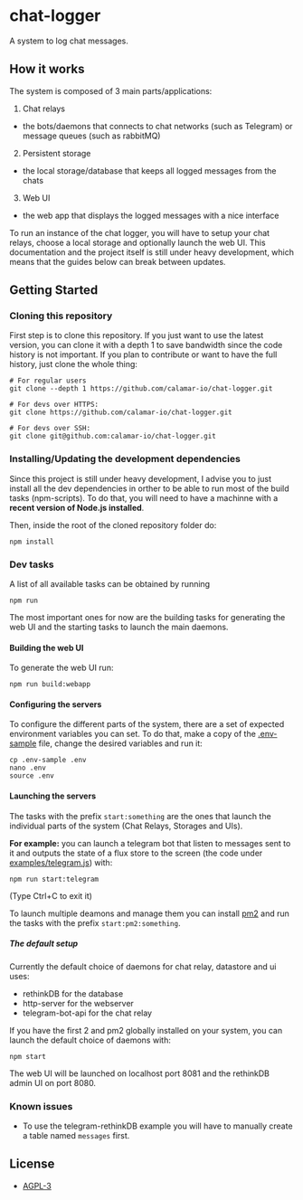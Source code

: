 # chat-logger
A system to log chat messages.

## How it works

The system is composed of 3 main parts/applications:

1. Chat relays
  - the bots/daemons that connects to chat networks (such as Telegram) or
  message queues (such as rabbitMQ)
2. Persistent storage
  - the local storage/database that keeps all logged messages from the chats
3. Web UI
  - the web app that displays the logged messages with a nice interface

To run an instance of the chat logger, you will have to setup your chat relays,
choose a local storage and optionally launch the web UI. This documentation
and the project itself is still under heavy development, which means that the
guides below can break between updates.

## Getting Started

### Cloning this repository
First step is to clone this repository. If you just want to use the latest
version, you can clone it with a depth 1 to save bandwidth since the code
history is not important. If you plan to contribute or want to have the full
history, just clone the whole thing:

```shell
# For regular users
git clone --depth 1 https://github.com/calamar-io/chat-logger.git

# For devs over HTTPS:
git clone https://github.com/calamar-io/chat-logger.git

# For devs over SSH:
git clone git@github.com:calamar-io/chat-logger.git
```

### Installing/Updating the development dependencies

Since this project is still under heavy development, I advise you to just
install all the dev dependencies in orther to be able to run most of the build
tasks (npm-scripts). To do that, you will need to have a machinne with a
**recent version of Node.js installed**.

Then, inside the root of the cloned repository folder do:
```shell
npm install
```

### Dev tasks

A list of all available tasks can be obtained by running
```shell
npm run
```

The most important ones for now are the building tasks for generating the web UI
and the starting tasks to launch the main daemons.

#### Building the web UI

To generate the web UI run:
```shell
npm run build:webapp
```

#### Configuring the servers

To configure the different parts of the system, there are a set of expected
environment variables you can set. To do that, make a copy of the [.env-sample][envsample]
file, change the desired variables and run it:

```shell
cp .env-sample .env
nano .env
source .env
```

#### Launching the servers

The tasks with the prefix ```start:something``` are the ones that launch
the individual parts of the system (Chat Relays, Storages and UIs).

**For example:** you
can launch a telegram bot that listen to messages sent to it and outputs the
state of a flux store to the screen (the code under [examples/telegram.js][telegram-example])
with:

```shell
npm run start:telegram
```

(Type Ctrl+C to exit it)

To launch multiple deamons and manage them you can install [pm2][pm2]
and run the tasks with the prefix ```start:pm2:something```.

##### The default setup

Currently the default choice of daemons for chat relay, datastore and ui uses:

- rethinkDB for the database
- http-server for the webserver
- telegram-bot-api for the chat relay

If you have the first 2 and pm2 globally installed on your system, you can launch
the default choice of daemons with:

```shell
npm start
```

The web UI will be launched on localhost port 8081 and the rethinkDB admin UI on
port 8080.

### Known issues
- To use the telegram-rethinkDB example you will have to manually create a table named ```messages``` first.

## License

- [AGPL-3][license]

[telegram-example]: https://github.com/calamar-io/chat-logger/blob/master/examples/telegram.js
[envsample]: https://github.com/calamar-io/chat-logger/blob/master/.env-sample
[pm2]: http://pm2.keymetrics.io/
[license]: https://github.com/calamar-io/chat-logger/blob/master/LICENSE.txt
